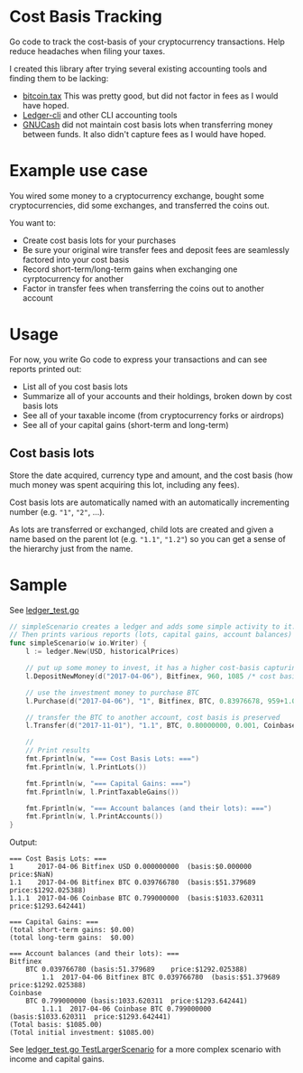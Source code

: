 # Cost Basis Tracking
Go code to track the cost-basis of your cryptocurrency transactions.
Help reduce headaches when filing your taxes.

I created this library after trying several existing accounting tools and finding them to be lacking:
- [bitcoin.tax](https://bitcoin.tax/)
  This was pretty good, but did not factor in fees as I would have hoped.
- [Ledger-cli](https://www.ledger-cli.org/) and other CLI accounting tools
- [GNUCash](https://gnucash.org/) did not maintain cost basis lots when transferring money between funds.
It also didn't capture fees as I would have hoped.

# Example use case
You wired some money to a cryptocurrency exchange, 
bought some cryptocurrencies, 
did some exchanges, 
and transferred the coins out.

You want to:
- Create cost basis lots for your purchases
- Be sure your original wire transfer fees and deposit fees are seamlessly factored into your cost basis
- Record short-term/long-term gains when exchanging one cyrptocurrency for another
- Factor in transfer fees when transferring the coins out to another account

# Usage
For now, you write Go code to express your transactions and can see reports printed out:
- List all of you cost basis lots
- Summarize all of your accounts and their holdings, broken down by cost basis lots
- See all of your taxable income (from cryptocurrency forks or airdrops)
- See all of your capital gains (short-term and long-term)

## Cost basis lots
Store the date acquired, currency type and amount, and the cost basis (how much money was spent acquiring this lot,
including any fees).

Cost basis lots are automatically named with an automatically incrementing number (e.g. `"1"`, `"2"`, ...).

As lots are transferred or exchanged, child lots are created and given a name based on the parent lot 
(e.g. `"1.1"`, `"1.2"`) so you can get a sense of the hierarchy just from the name.

# Sample
See [ledger_test.go](ledger_test.go)

```go
// simpleScenario creates a ledger and adds some simple activity to it.
// Then prints various reports (lots, capital gains, account balances)
func simpleScenario(w io.Writer) {
	l := ledger.New(USD, historicalPrices)

	// put up some money to invest, it has a higher cost-basis capturing transfer and deposit fees.
	l.DepositNewMoney(d("2017-04-06"), Bitfinex, 960, 1085 /* cost basis: $85 wire transfer + $40 deposit fee */)

	// use the investment money to purchase BTC
	l.Purchase(d("2017-04-06"), "1", Bitfinex, BTC, 0.83976678, 959+1.00 /*trade fee*/)

	// transfer the BTC to another account, cost basis is preserved
	l.Transfer(d("2017-11-01"), "1.1", BTC, 0.80000000, 0.001, Coinbase)

	//
	// Print results
	fmt.Fprintln(w, "=== Cost Basis Lots: ===")
	fmt.Fprintln(w, l.PrintLots())

	fmt.Fprintln(w, "=== Capital Gains: ===")
	fmt.Fprintln(w, l.PrintTaxableGains())

	fmt.Fprintln(w, "=== Account balances (and their lots): ===")
	fmt.Fprintln(w, l.PrintAccounts())
}
```

Output:
```
=== Cost Basis Lots: ===
1      2017-04-06 Bitfinex USD 0.000000000  (basis:$0.000000     price:$NaN)
1.1    2017-04-06 Bitfinex BTC 0.039766780  (basis:$51.379689    price:$1292.025388)
1.1.1  2017-04-06 Coinbase BTC 0.799000000  (basis:$1033.620311  price:$1293.642441)

=== Capital Gains: ===
(total short-term gains: $0.00)
(total long-term gains:  $0.00)

=== Account balances (and their lots): ===
Bitfinex
	BTC 0.039766780 (basis:51.379689	price:$1292.025388)
		1.1  2017-04-06 Bitfinex BTC 0.039766780  (basis:$51.379689  price:$1292.025388)
Coinbase
	BTC 0.799000000 (basis:1033.620311	price:$1293.642441)
		1.1.1  2017-04-06 Coinbase BTC 0.799000000  (basis:$1033.620311  price:$1293.642441)
(Total basis: $1085.00)
(Total initial investment: $1085.00)
```

See [ledger_test.go TestLargerScenario](ledger_test.go) for a more complex scenario with income and capital gains.
